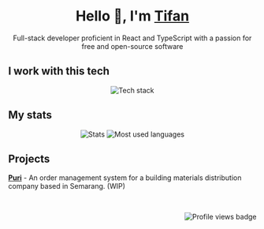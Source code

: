 <h1 align="center">Hello 👋, I'm <a href="https://tifan.me/">Tifan</a></h1>

<p align="center">
  Full-stack developer proficient in React and TypeScript with a passion for free and open-source software
</p>

<h2>I work with this tech</h2>
<p align="center">
  <picture>
    <!--
    shortened from: https://skillicons.dev/icons?i=typescript,react,firebase,googlecloud,deno,nodejs,linux,bash&theme=dark
    because it seems that `srcset` stopped reading the URL past the comma. As a result, it only read TypeScript and ignored the rest of the URL. 
    -->
    <source
      srcset="https://shorturl.at/admKY"
      media="(prefers-color-scheme: dark)"
    />
    <img
      alt="Tech stack"
      src="https://skillicons.dev/icons?i=typescript,react,firebase,googlecloud,deno,nodejs,linux,bash&theme=light"
    />
  </picture>
</p>

<h2>My stats</h2>
<p align="center">
  <picture>
    <source
      srcset="https://github-readme-stats.vercel.app/api?username=tifandotme&show_icons=true&hide_rank=true&custom_title=Stats&hide=issues&count_private=true&hide_border=true&theme=github_dark&disable_animations=true"
      media="(prefers-color-scheme: dark)"
    />
    <img
      alt="Stats"
      src="https://github-readme-stats.vercel.app/api?username=tifandotme&show_icons=true&hide_rank=true&custom_title=Stats&hide=issues&count_private=true&hide_border=true&theme=github_light&disable_animations=true"
    />
  </picture>

  <picture>
    <source
      srcset="https://github-readme-stats.vercel.app/api/top-langs/?username=tifandotme&layout=compact&theme=github_dark&disable_animations=true&hide_border=true"
      media="(prefers-color-scheme: dark)"
    />
    <img
      alt="Most used languages"
      src="https://github-readme-stats.vercel.app/api/top-langs/?username=tifandotme&layout=compact&theme=github_light&disable_animations=true&hide_border=true"
    />
  </picture>
</p>

<h2>Projects</h2>

**[Puri](https://github.com/tifandotme/puri)** - An order management system for a building materials distribution company based in Semarang. (WIP)

<br>
<p align="right">
  <picture>
    <img
      alt="Profile views badge"
      src="https://komarev.com/ghpvc/?username=tifandotme&style=flat-square"
    />
  </picture>
</p>



<!--
<details>
  <summary>My GPG public key</summary>
  
  ```
  -----BEGIN PGP PUBLIC KEY BLOCK-----

  mDMEZCxEZhYJKwYBBAHaRw8BAQdAllwYRWTdeJ+XeIlDVX3091ddROl45//hTYrp
  wzjyZty0F1RpZmFuIDx0aWZhbkBwcm90b24ubWU+iJMEExYKADsWIQSBdrle4w53
  hGWeb95ZkJIMsOl/HgUCZCxEZgIbAwULCQgHAgIiAgYVCgkICwIEFgIDAQIeBwIX
  gAAKCRBZkJIMsOl/HsInAQCToy99q4KzzZE9FWikL6m1RO6tRoCUjJhkZM5+QYqs
  7wD/YEDMgyp+mCrESqaTYGZ4casEXAvrX0Mmjrptpo5z7wq4OARkLERmEgorBgEE
  AZdVAQUBAQdAgpFLbsCekZ13+dGRR+gOwkt6YjsDq3KOE/RYtaVo4XoDAQgHiHgE
  GBYKACAWIQSBdrle4w53hGWeb95ZkJIMsOl/HgUCZCxEZgIbDAAKCRBZkJIMsOl/
  Hs45AQDTW8c/YSifLigUlYUQTPUyiC4ZxReGvvYOyGvPEC5XggD/ZuCAw3J2SiFX
  F54URvoJyaoIg4skAf7bcU29i6BSeg4=
  =4fq2
  -----END PGP PUBLIC KEY BLOCK-----
  ```
</details>


https://github.blog/changelog/2022-05-19-specify-theme-context-for-images-in-markdown-beta/

Skillicons soon-to-be-added icons:
prisma,tailwindcss,astro,sentry,nextjs,planetscale,postgress,postman,rabbitmq,redis,wasm

Notable stats:
- https://git.io/streak-stats
- https://www.githubtrends.io/wrapped/tifandotme
- https://github.com/gautamkrishnar/blog-post-workflow

TODO: Add WakaTime stats once I have decent amount of data
-->
